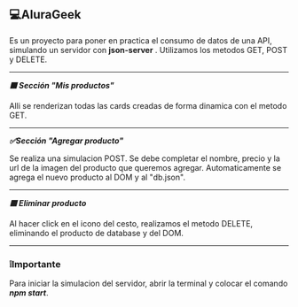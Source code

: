 ## 💻AluraGeek

Es un proyecto para poner en practica el consumo de datos de una API, simulando un servidor con **json-server** .
Utilizamos los metodos GET, POST y DELETE.


------------

***🟪 Sección "Mis productos"*** 

Alli se renderizan todas las cards creadas de forma dinamica con el metodo GET.

------------
***✅Sección "Agregar producto"***

Se realiza una simulacion POST.  Se debe completar el nombre, precio y la url de la imagen del producto que queremos agregar. Automaticamente se agrega el nuevo producto al DOM y al "db.json".

------------

***🟥 Eliminar producto***

Al hacer click en el icono del cesto, realizamos el metodo DELETE, eliminando el producto de database y del DOM.


------------

### ❕Importante

Para iniciar la simulacion del servidor, abrir la terminal y colocar el comando ***npm start***.